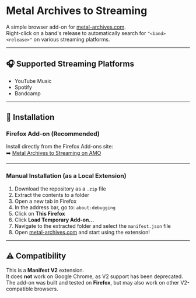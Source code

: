 # Metal Archives to Streaming

A simple browser add-on for [metal-archives.com](https://www.metal-archives.com/).  
Right-click on a band's release to automatically search for `"<band> <release>"` on various streaming platforms.

---

## 🎧 Supported Streaming Platforms

- YouTube Music  
- Spotify  
- Bandcamp  

---

## 🔧 Installation

### Firefox Add-on (Recommended)

Install directly from the Firefox Add-ons site:  
➡️ [Metal Archives to Streaming on AMO](https://addons.mozilla.org/en-US/firefox/addon/metal-archives-to-streaming/)

---

### Manual Installation (as a Local Extension)

1. Download the repository as a `.zip` file  
2. Extract the contents to a folder  
3. Open a new tab in Firefox  
4. In the address bar, go to: `about:debugging`  
5. Click on **This Firefox**  
6. Click **Load Temporary Add-on...**  
7. Navigate to the extracted folder and select the `manifest.json` file  
8. Open [metal-archives.com](https://www.metal-archives.com/) and start using the extension!

---

## ⚠️ Compatibility

This is a **Manifest V2** extension.  
It does **not** work on Google Chrome, as V2 support has been deprecated.  
The add-on was built and tested on **Firefox**, but may also work on other V2-compatible browsers.
